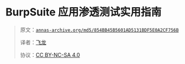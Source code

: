 # BurpSuite 应用渗透测试实用指南

> 原文：[`annas-archive.org/md5/854BB45B5601AD5131BDF5E0A2CF756B`](https://annas-archive.org/md5/854BB45B5601AD5131BDF5E0A2CF756B)
> 
> 译者：[飞龙](https://github.com/wizardforcel)
> 
> 协议：[CC BY-NC-SA 4.0](http://creativecommons.org/licenses/by-nc-sa/4.0/)
